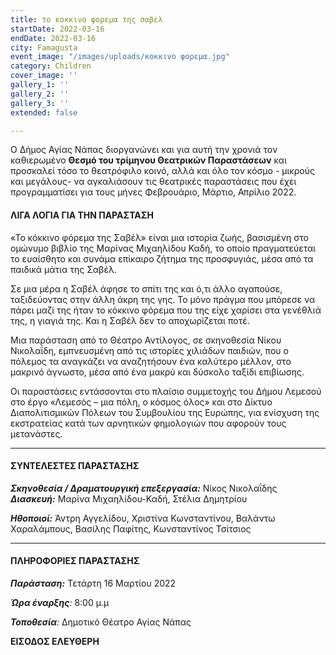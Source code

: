 ```yaml
---
title: το κοκκινο φορεμα της σαβελ
startDate: 2022-03-16
endDate: 2022-03-16
city: Famagusta
event_image: "/images/uploads/κοκκινο φορεμα.jpg"
category: Children
cover_image: ''
gallery_1: ''
gallery_2: ''
gallery_3: ''
extended: false

---
```

Ο Δήμος Αγίας Νάπας διοργανώνει και για αυτή την χρονιά τον καθιερωμένο **Θεσμό του τρίμηνου Θεατρικών Παραστάσεων** και προσκαλεί τόσο το θεατρόφιλο κοινό, αλλά και όλο τον κόσμο - μικρούς και μεγάλους- να αγκαλιάσουν τις θεατρικές παραστάσεις που έχει προγραμματίσει για τους μήνες Φεβρουάριο, Μάρτιο, Απρίλιο 2022.

#### ΛΙΓΑ ΛΟΓΙΑ ΓΙΑ ΤΗΝ ΠΑΡΑΣΤΑΣΗ

«Το κόκκινο φόρεμα της Σαβέλ» είναι μια ιστορία ζωής, βασισμένη στο ομώνυμο βιβλίο της Μαρίνας Μιχαηλίδου Καδή, το οποίο πραγματεύεται το ευαίσθητο και συνάμα επίκαιρο ζήτημα της προσφυγιάς, μέσα από τα παιδικά μάτια της Σαβέλ.

Σε μια μέρα η Σαβέλ άφησε το σπίτι της και ό,τι άλλο αγαπούσε, ταξιδεύοντας στην άλλη άκρη της γης. Το μόνο πράγμα που μπόρεσε να πάρει μαζί της ήταν το κόκκινο φόρεμα που της είχε χαρίσει στα γενέθλιά της, η γιαγιά της. Και η Σαβέλ δεν το αποχωρίζεται ποτέ.

Μια παράσταση από το Θέατρο Αντίλογος, σε σκηνοθεσία Νίκου Νικολαΐδη, εμπνευσμένη από τις ιστορίες χιλιάδων παιδιών, που ο πόλεμος τα αναγκάζει να αναζητήσουν ένα καλύτερο μέλλον, στο μακρινό άγνωστο, μέσα από ένα μακρύ και δύσκολο ταξίδι επιβίωσης.

Οι παραστάσεις εντάσσονται στο πλαίσιο συμμετοχής του Δήμου Λεμεσού στο έργο «Λεμεσός – μια πόλη, ο κόσμος όλος» και στο Δίκτυο Διαπολιτισμικών Πόλεων του Συμβουλίου της Ευρώπης, για ενίσχυση της εκστρατείας κατά των αρνητικών φημολογιών που αφορούν τους μετανάστες.

***

#### ΣΥΝΤΕΛΕΣΤΕΣ ΠΑΡΑΣΤΑΣΗΣ

**_Σκηνοθεσία / Δραματουργική επεξεργασία:_** Νίκος Νικολαΐδης  
**_Διασκευή:_** Μαρίνα Μιχαηλίδου-Καδή, Στέλια Δημητρίου

**_Ηθοποιοί:_** Άντρη Αγγελίδου, Χριστίνα Κωνσταντίνου, Βαλάντω Χαραλάμπους, Βασίλης Παφίτης, Κωνσταντίνος Τσίτσιος

***

#### ΠΛΗΡΟΦΟΡΙΕΣ ΠΑΡΑΣΤΑΣΗΣ

**_Παράσταση:_** Τετάρτη 16 Μαρτίου 2022

**_Ώρα έναρξης_**_:_ 8:00 μ.μ

**_Τοποθεσία_**_:_ Δημοτικό Θέατρο Αγίας Νάπας

**ΕΙΣΟΔΟΣ ΕΛΕΥΘΕΡΗ**